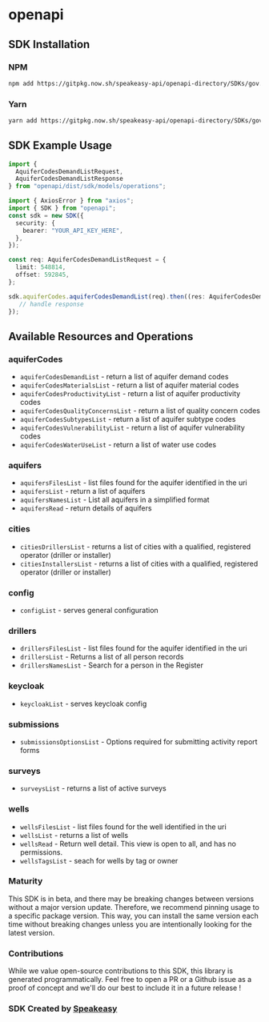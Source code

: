 # openapi

<!-- Start SDK Installation -->
## SDK Installation

### NPM

```bash
npm add https://gitpkg.now.sh/speakeasy-api/openapi-directory/SDKs/gov.bc.ca/gwells/v1/typescript
```

### Yarn

```bash
yarn add https://gitpkg.now.sh/speakeasy-api/openapi-directory/SDKs/gov.bc.ca/gwells/v1/typescript
```
<!-- End SDK Installation -->

## SDK Example Usage
<!-- Start SDK Example Usage -->
```typescript
import {
  AquiferCodesDemandListRequest,
  AquiferCodesDemandListResponse
} from "openapi/dist/sdk/models/operations";

import { AxiosError } from "axios";
import { SDK } from "openapi";
const sdk = new SDK({
  security: {
    bearer: "YOUR_API_KEY_HERE",
  },
});

const req: AquiferCodesDemandListRequest = {
  limit: 548814,
  offset: 592845,
};

sdk.aquiferCodes.aquiferCodesDemandList(req).then((res: AquiferCodesDemandListResponse | AxiosError) => {
   // handle response
});
```
<!-- End SDK Example Usage -->

<!-- Start SDK Available Operations -->
## Available Resources and Operations


### aquiferCodes

* `aquiferCodesDemandList` - return a list of aquifer demand codes
* `aquiferCodesMaterialsList` - return a list of aquifer material codes
* `aquiferCodesProductivityList` - return a list of aquifer productivity codes
* `aquiferCodesQualityConcernsList` - return a list of quality concern codes
* `aquiferCodesSubtypesList` - return a list of aquifer subtype codes
* `aquiferCodesVulnerabilityList` - return a list of aquifer vulnerability codes
* `aquiferCodesWaterUseList` - return a list of water use codes

### aquifers

* `aquifersFilesList` - list files found for the aquifer identified in the uri
* `aquifersList` - return a list of aquifers
* `aquifersNamesList` - List all aquifers in a simplified format
* `aquifersRead` - return details of aquifers

### cities

* `citiesDrillersList` - returns a list of cities with a qualified, registered operator (driller or installer)
* `citiesInstallersList` - returns a list of cities with a qualified, registered operator (driller or installer)

### config

* `configList` - serves general configuration

### drillers

* `drillersFilesList` - list files found for the aquifer identified in the uri
* `drillersList` - Returns a list of all person records
* `drillersNamesList` - Search for a person in the Register

### keycloak

* `keycloakList` - serves keycloak config

### submissions

* `submissionsOptionsList` - Options required for submitting activity report forms

### surveys

* `surveysList` - returns a list of active surveys

### wells

* `wellsFilesList` - list files found for the well identified in the uri
* `wellsList` - returns a list of wells
* `wellsRead` - Return well detail.
This view is open to all, and has no permissions.
* `wellsTagsList` - seach for wells by tag or owner
<!-- End SDK Available Operations -->

### Maturity

This SDK is in beta, and there may be breaking changes between versions without a major version update. Therefore, we recommend pinning usage
to a specific package version. This way, you can install the same version each time without breaking changes unless you are intentionally
looking for the latest version.

### Contributions

While we value open-source contributions to this SDK, this library is generated programmatically.
Feel free to open a PR or a Github issue as a proof of concept and we'll do our best to include it in a future release !

### SDK Created by [Speakeasy](https://docs.speakeasyapi.dev/docs/using-speakeasy/client-sdks)


